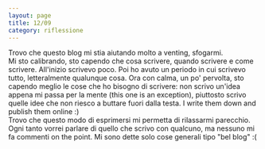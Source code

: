 ```yaml
--- 
layout: page
title: 12/09
category: riflessione
---
```


Trovo che questo blog mi stia aiutando molto a venting, sfogarmi.  
Mi sto calibrando, sto capendo che cosa scrivere, quando scrivere e come
scrivere. All'inizio scrivevo poco. Poi ho avuto un periodo in cui scrivevo
tutto, letteralmente qualunque cosa. Ora con calma, un po' pervolta, sto capendo
meglio le cose che ho bisogno di scrivere: non scrivo un'idea appena mi passa
per la mente (this one is an exception), piuttosto scrivo quelle idee che non
riesco a buttare fuori dalla testa. I write them down and publish them online :)  
Trovo che questo modo di esprimersi mi permetta di rilassarmi parecchio. Ogni
tanto vorrei parlare di quello che scrivo con qualcuno, ma nessuno mi fa
commenti on the point. Mi sono dette solo cose generali tipo "bel blog" :(
